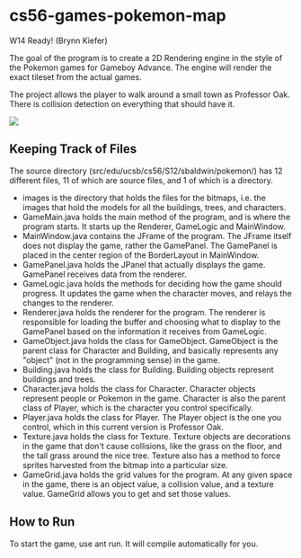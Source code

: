 cs56-games-pokemon-map
======================

W14 Ready! (Brynn Kiefer)

The goal of the program is to create a 2D Rendering engine in the style of the Pokemon games for Gameboy Advance. The engine will render the exact tileset from the actual games.

The project allows the player to walk around a small town as Professor Oak. There is collision detection on everything that should have it. 

![](http://i.imgur.com/NbE8wZP.png)

## Keeping Track of Files

The source directory (src/edu/ucsb/cs56/S12/sbaldwin/pokemon/) has 12 different files, 11 of which are source files, and 1 of which is a directory. 

* images is the directory that holds the files for the bitmaps, i.e. the images that hold the models for all the buildings, trees, and characters.
* GameMain.java holds the main method of the program, and is where the program starts. It starts up the Renderer, GameLogic and MainWindow.
* MainWindow.java contains the JFrame of the program. The JFrame itself does not display the game, rather the GamePanel. The GamePanel is placed in the center region of the BorderLayout in MainWindow.
* GamePanel.java holds the JPanel that actually displays the game. GamePanel receives data from the renderer.
* GameLogic.java holds the methods for deciding how the game should progress. It updates the game when the character moves, and relays the changes to the renderer.
* Renderer.java holds the renderer for the program. The renderer is responsible for loading the buffer and choosing what to display to the GamePanel based on the information it receives from GameLogic.
* GameObject.java holds the class for GameObject. GameObject is the parent class for Character and Building, and basically represents any "object" (not in the programming sense) in the game.
* Building.java holds the class for Building. Building objects represent buildings and trees. 
* Character.java holds the class for Character. Character objects represent people or Pokemon in the game. Character is also the parent class of Player, which is the character you control specifically.
* Player.java holds the class for Player. The Player object is the one you control, which in this current version is Professor Oak.
* Texture.java holds the class for Texture. Texture objects are decorations in the game that don't cause collisions, like the grass on the floor, and the tall grass around the nice tree. Texture also has a method to force sprites harvested from the bitmap into a particular size.
* GameGrid.java holds the grid values for the program. At any given space in the game, there is an object value, a collision value, and a texture value. GameGrid allows you to get and set those values.

## How to Run
To start the game, use ant run. It will compile automatically for you.